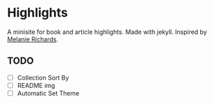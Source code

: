 # Highlights

A minisite for book and article highlights. Made with jekyll. Inspired by [Melanie Richards](https://github.com/melanierichards/highlights).

## TODO

- [ ] Collection Sort By
- [ ] README img
- [ ] Automatic Set Theme